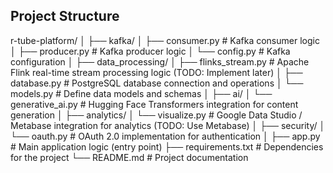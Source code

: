 ## Project Structure

r-tube-platform/
│
├── kafka/
│   ├── consumer.py          # Kafka consumer logic
│   ├── producer.py          # Kafka producer logic
│   └── config.py            # Kafka configuration
│
├── data_processing/
│   ├── flinks_stream.py     # Apache Flink real-time stream processing logic (TODO: Implement later)
│   ├── database.py          # PostgreSQL database connection and operations
│   └── models.py            # Define data models and schemas
│
├── ai/
│   └── generative_ai.py     # Hugging Face Transformers integration for content generation
│
├── analytics/
│   └── visualize.py         # Google Data Studio / Metabase integration for analytics (TODO: Use Metabase)
│
├── security/
│   └── oauth.py             # OAuth 2.0 implementation for authentication
│
├── app.py                   # Main application logic (entry point)
├── requirements.txt         # Dependencies for the project
└── README.md                # Project documentation
